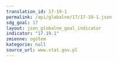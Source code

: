 ```yaml
---
translation_id: 17-19-1
permalink: /api/globalne/17/17-19-1.json
sdg_goal: 17
layout: json_globalne_goal_indicator
indicator: "17.19.1"
zmienne: ogółem
kategorie: null
source_url: www.stat.gov.pl
---
```

